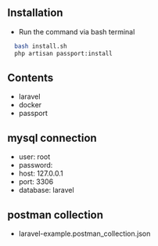 ## Installation

- Run the command via bash terminal

```bash
  bash install.sh
  php artisan passport:install
```

## Contents
- laravel
- docker
- passport

## mysql connection
- user: root
- password:
- host: 127.0.0.1
- port: 3306
- database: laravel

## postman collection
- laravel-example.postman_collection.json
